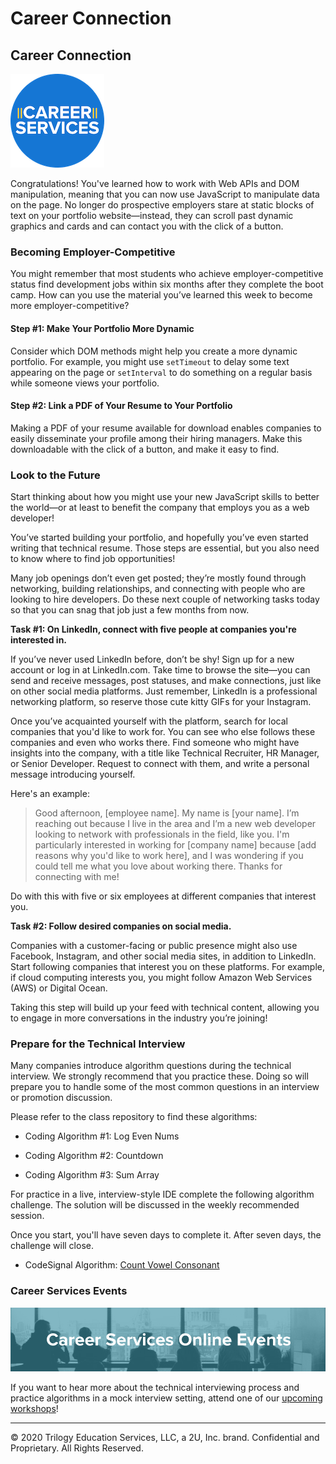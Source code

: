 # Career Connection

## Career Connection

![Career Services Logo](./assets/cs_logo.png)

Congratulations! You've learned how to work with Web APIs and DOM manipulation, meaning that you can now use JavaScript to manipulate data on the page. No longer do prospective employers stare at static blocks of text on your portfolio website&mdash;instead, they can scroll past dynamic graphics and cards and can contact you with the click of a button.

### Becoming Employer-Competitive

You might remember that most students who achieve employer-competitive status find development jobs within six months after they complete the boot camp. How can you use the material you’ve learned this week to become more employer-competitive?

#### Step #1: Make Your Portfolio More Dynamic

Consider which DOM methods might help you create a more dynamic portfolio. For example, you might use `setTimeout` to delay some text appearing on the page or `setInterval` to do something on a regular basis while someone views your portfolio.

#### Step #2: Link a PDF of Your Resume to Your Portfolio

Making a PDF of your resume available for download enables companies to easily disseminate your profile among their hiring managers. Make this downloadable with the click of a button, and make it easy to find.

### Look to the Future

Start thinking about how you might use your new JavaScript skills to better the world&mdash;or at least to benefit the company that employs you as a web developer! 

You’ve started building your portfolio, and hopefully you’ve even started writing that technical resume. Those steps are essential, but you also need to know where to find job opportunities!

Many job openings don’t even get posted; they’re mostly found through networking, building relationships, and connecting with people who are looking to hire developers. Do these next couple of networking tasks today so that you can snag that job just a few months from now.

**Task #1: On LinkedIn, connect with five people at companies you're interested in.**

If you’ve never used LinkedIn before, don’t be shy! Sign up for a new account or log in at LinkedIn.com. Take time to browse the site&mdash;you can send and receive messages, post statuses, and make connections, just like on other social media platforms. Just remember, LinkedIn is a professional networking platform, so reserve those cute kitty GIFs for your Instagram.

Once you’ve acquainted yourself with the platform, search for local companies that you'd like to work for. You can see who else follows these companies and even who works there. Find someone who might have insights into the company, with a title like Technical Recruiter, HR Manager, or Senior Developer. Request to connect with them, and write a personal message introducing yourself. 

Here's an example:

> Good afternoon, [employee name]. My name is [your name]. I’m reaching out because I live in the area and I’m a new web developer looking to network with professionals in the field, like you. I'm particularly interested in working for [company name] because [add reasons why you'd like to work here], and I was wondering if you could tell me what you love about working there. Thanks for connecting with me!

Do with this with five or six employees at different companies that interest you.

**Task #2: Follow desired companies on social media.**

Companies with a customer-facing or public presence might also use Facebook, Instagram, and other social media sites, in addition to LinkedIn. Start following companies that interest you on these platforms. For example, if cloud computing interests you, you might follow Amazon Web Services (AWS) or Digital Ocean.

Taking this step will build up your feed with technical content, allowing you to engage in more conversations in the industry you’re joining!

### Prepare for the Technical Interview

Many companies introduce algorithm questions during the technical interview. We strongly recommend that you practice these. Doing so will prepare you to handle some of the most common questions in an interview or promotion discussion. 

Please refer to the class repository to find these algorithms:

-   Coding Algorithm #1: Log Even Nums

-   Coding Algorithm #2: Countdown

-   Coding Algorithm #3: Sum Array

For practice in a live, interview-style IDE complete the following algorithm challenge. The solution will be discussed in the weekly recommended session.

Once you start, you'll have seven days to complete it. After seven days, the challenge will close.

- CodeSignal Algorithm: [Count Vowel Consonant](https://app.codesignal.com/public-test/YvSg9mctHApfLBuMH/qBHxbHRS4Yghf8)

### Career Services Events 

![Career Services online events logo](./assets/online-events.png)

If you want to hear more about the technical interviewing process and practice algorithms in a mock interview setting, attend one of our [upcoming workshops](https://careerservicesonlineevents.splashthat.com/)!

---

© 2020 Trilogy Education Services, LLC, a 2U, Inc. brand. Confidential and Proprietary. All Rights Reserved.